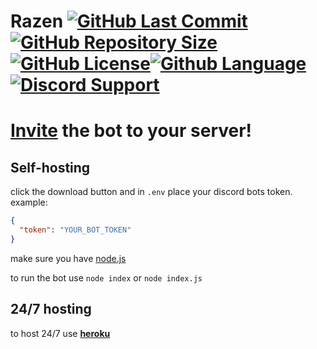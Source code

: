 # Razen [![GitHub Last Commit](https://img.shields.io/github/last-commit/LegendXDEV/RaZen.svg)](https://github.com/LegendXDEV/RaZen/commits/master)[![GitHub Repository Size](https://img.shields.io/github/repo-size/LegendXDEV/RaZen.svg)](https://github.com/LegendXDEV/RaZen/tree/master)[![GitHub License](https://img.shields.io/github/license/LegendXDEV/RaZen.svg)](https://github.com/LegendXDEV/RaZen/blob/master/LICENSE)[![Github Language](https://img.shields.io/github/languages/top/LegendXDEV/RaZen)]()[![Discord Support](https://img.shields.io/discord/402295226766721024.svg)](https://discord.gg/Fgw8gqq)

# [Invite](https://discordapp.com/api/oauth2/authorize?client_id=632371763489275906&permissions=2147347959&scope=bot) the bot to your server!

## Self-hosting

click the download button and in `.env` place your discord bots token. example:

```json
{
  "token": "YOUR_BOT_TOKEN"
}
```
make sure you have [node.js](https://nodejs.org/en/)

to run the bot use `node index` or `node index.js`

## 24/7 hosting
to host 24/7 use **[heroku](https://dashboard.heroku.com/)**
